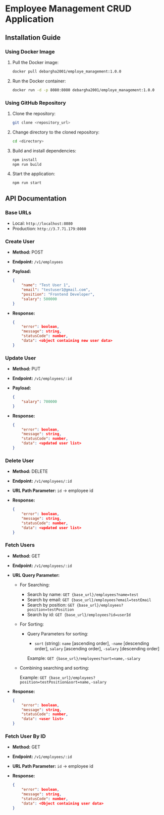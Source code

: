 # Employee Management CRUD Application

## Installation Guide

### Using Docker Image

1. Pull the Docker image:

   ```bash
   docker pull debargha2001/employe_management:1.0.0
   ```

2. Run the Docker container:

   ```bash
   docker run -d -p 8080:8080 debargha2001/employe_management:1.0.0
   ```

### Using GitHub Repository

1. Clone the repository:

   ```bash
   git clone <repository_url>
   ```

2. Change directory to the cloned repository:

   ```bash
   cd <directory>
   ```

3. Build and install dependencies:

   ```bash
   npm install
   npm run build
   ```

4. Start the application:

   ```bash
   npm run start
   ```

## API Documentation

### Base URLs

- Local: `http://localhost:8080`
- Production: `http://3.7.71.179:8080`

### Create User

- **Method:** POST
- **Endpoint:** `/v1/employees`
- **Payload:**

  ```json
  {
      "name": "Test User 1",
      "email": "testuser1@gmail.com",
      "position": "Frontend Developer",
      "salary": 500000
  }
  ```

- **Response:**

  ```json
  {
      "error": boolean,
      "message": string,
      "statusCode": number,
      "data": <object containing new user data>
  }
  ```

### Update User

- **Method:** PUT
- **Endpoint:** `/v1/employees/:id`
- **Payload:**

  ```json
  {
      "salary": 700000
  }
  ```

- **Response:**

  ```json
  {
      "error": boolean,
      "message": string,
      "statusCode": number,
      "data": <updated user list>
  }
  ```

### Delete User

- **Method:** DELETE
- **Endpoint:** `/v1/employees/:id`
- **URL Path Parameter:** `id` → employee id
- **Response:**

  ```json
  {
      "error": boolean,
      "message": string,
      "statusCode": number,
      "data": <updated user list>
  }
  ```

### Fetch Users

- **Method:** GET
- **Endpoint:** `/v1/employees/:id`
- **URL Query Parameter:**

  - For Searching:

    - Search by name: `GET {base_url}/employees?name=test`
    - Search by email: `GET {base_url}/employees?email=testEmail`
    - Search by position: `GET {base_url}/employees?position=testPosition`
    - Search by id: `GET {base_url}/employees?id=userId`

  - For Sorting:

    - Query Parameters for sorting:

      - `sort` (string): `name` [ascending order], `-name` [descending order], `salary` [ascending order], `-salary` [descending order]

      Example: `GET {base_url}/employees?sort=name,-salary`

  - Combining searching and sorting:

    Example: `GET {base_url}/employees?position=testPosition&sort=name,-salary`

- **Response:**

  ```json
  {
      "error": boolean,
      "message": string,
      "statusCode": number,
      "data": <user list>
  }
  ```

### Fetch User By ID

- **Method:** GET
- **Endpoint:** `/v1/employees/:id`
- **URL Path Parameter:** `id` → employee id
- **Response:**

  ```json
  {
      "error": boolean,
      "message": string,
      "statusCode": number,
      "data": <Object containing user data>
  }
  ```

